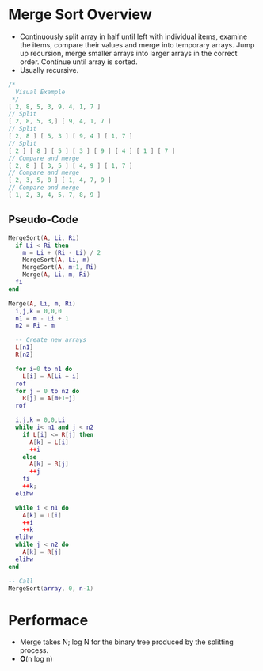 <!--
  Author:  NE- https://github.com/NE-
  Date:    2022 October 26
  Purpose: Merge Sort Notes
-->

# Merge Sort Overview
- Continuously split array in half until left with individual items, examine the items, compare their values and merge into temporary arrays. Jump up recursion, merge smaller arrays into larger arrays in the correct order. Continue until array is sorted.
- Usually recursive.

```c
/*
  Visual Example
 */
[ 2, 8, 5, 3, 9, 4, 1, 7 ]
// Split
[ 2, 8, 5, 3,] [ 9, 4, 1, 7 ]
// Split
[ 2, 8 ] [ 5, 3 ] [ 9, 4 ] [ 1, 7 ]
// Split
[ 2 ] [ 8 ] [ 5 ] [ 3 ] [ 9 ] [ 4 ] [ 1 ] [ 7 ]
// Compare and merge
[ 2, 8 ] [ 3, 5 ] [ 4, 9 ] [ 1, 7 ]
// Compare and merge
[ 2, 3, 5, 8 ] [ 1, 4, 7, 9 ]
// Compare and merge
[ 1, 2, 3, 4, 5, 7, 8, 9 ]
```

## Pseudo-Code
```lua
MergeSort(A, Li, Ri)
  if Li < Ri then
    m = Li + (Ri - Li) / 2
    MergeSort(A, Li, m)
    MergeSort(A, m+1, Ri)
    Merge(A, Li, m, Ri)
  fi
end

Merge(A, Li, m, Ri)
  i,j,k = 0,0,0
  n1 = m - Li + 1
  n2 = Ri - m

  -- Create new arrays
  L[n1]
  R[n2]

  for i=0 to n1 do
    L[i] = A[Li + i]
  rof
  for j = 0 to n2 do
    R[j] = A[m+1+j]
  rof

  i,j,k = 0,0,Li
  while i< n1 and j < n2
    if L[i] <= R[j] then 
      A[k] = L[i]
      ++i
    else
      A[k] = R[j]
      ++j
    fi
    ++k;
  elihw

  while i < n1 do
    A[k] = L[i]
    ++i
    ++k
  elihw
  while j < n2 do
    A[k] = R[j]
  elihw
end

-- Call
MergeSort(array, 0, n-1)
```

# Performace
- Merge takes N; log N for the binary tree produced by the splitting process.
- **O**(n log n)
